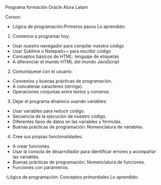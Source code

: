
Programa formación Oracle Alura Latam

Cursos:

- Lógica de programación:Primeros pasos
Lo aprendido:

1. Comience a programar hoy:

* Usar nuestro navegador para compilar nuestro código
* Usar Sublime o Notepad++ para escribir código
* Conceptos básicos de HTML: lenguaje de etiquetas
* A diferenciar el mundo HTML del mundo JavaScript

2. Comuniquese con el usuario:

* Convenios y buenas prácticas de programación.
* A concatenar caracteres (strings).
* Operaciones conjuntas entre textos y números.

3. Dejar el programa dinámico usando variables:

* Usar variables para reducir código.
* Secuencia de la ejecución de nuestro código.
* Diferentes tipos de datos en las variables y fórmulas.
* Buenas prácticas de programación: Nomenclatura de variables.

4. Cree sus propias funcionalidades:

* A crear funciones.
* Usar la consola de desarrollador para identificar errores y acompañar las variables.
* Buenas prácticas de programación: Nomenclatura de funciones.
* Funciones con parámetros.


-Lógica de programación: Conceptos primordiales
Lo aprendido:
